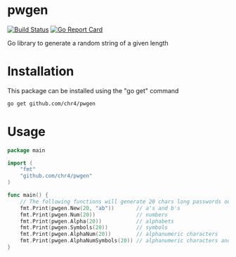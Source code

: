 # pwgen

[![Build Status](https://travis-ci.org/chr4/pwgen.svg?branch=master)](https://travis-ci.org/chr4/pwgen)
[![Go Report Card](https://goreportcard.com/badge/github.com/chr4/pwgen)](https://goreportcard.com/report/github.com/chr4/pwgen)

Go library to generate a random string of a given length

# Installation

This package can be installed using the "go get" command

```bash
go get github.com/chr4/pwgen
```

# Usage

```go
package main

import (
    "fmt"
    "github.com/chr4/pwgen"
)

func main() {
    // The following functions will generate 20 chars long passwords out of
    fmt.Print(pwgen.New(20, "ab"))       // a's and b's
    fmt.Print(pwgen.Num(20))             // numbers
    fmt.Print(pwgen.Alpha(20))           // alphabets
    fmt.Print(pwgen.Symbols(20))         // symbols
    fmt.Print(pwgen.AlphaNum(20))        // alphanumeric characters
    fmt.Print(pwgen.AlphaNumSymbols(20)) // alphanumeric characters and symbols
}
```
